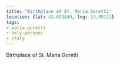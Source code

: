 ```yaml
---
title: "Birthplace of St. Maria Goretti"
location: {lat: 43.659849, lng: 13.05112}
tags:
- maria-goretti
- holy-persons
- italy
---
```


Birthplace of St. Maria Goretti
